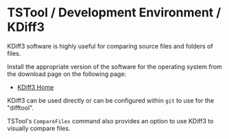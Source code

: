 # TSTool / Development Environment / KDiff3 ##

KDiff3 software is highly useful for comparing source files and folders of files.

Install the appropriate version of the software for the operating system from the download page on the following page:

*   [KDiff3 Home](https://kdiff3.sourceforge.net/)

KDiff3 can be used directly or can be configured within `git` to use for the "difftool".

TSTool's `CompareFiles` command also provides an option to use KDiff3 to visually compare files.
